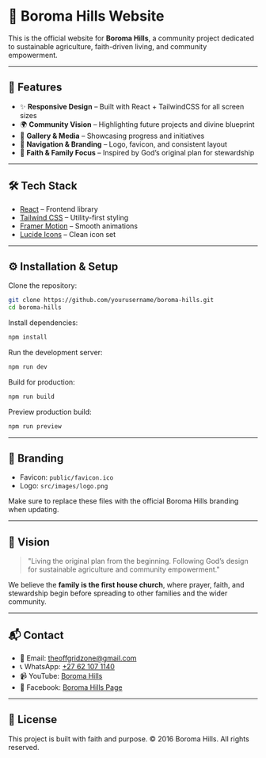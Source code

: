 # 🌱 Boroma Hills Website

This is the official website for **Boroma Hills**, a community project dedicated to sustainable agriculture, faith-driven living, and community empowerment.

---

## 🚀 Features

- ✨ **Responsive Design** – Built with React + TailwindCSS for all screen sizes  
- 🌍 **Community Vision** – Highlighting future projects and divine blueprint  
- 📸 **Gallery & Media** – Showcasing progress and initiatives  
- 🏡 **Navigation & Branding** – Logo, favicon, and consistent layout  
- 🙏 **Faith & Family Focus** – Inspired by God’s original plan for stewardship  

---

## 🛠️ Tech Stack

- [React](https://reactjs.org/) – Frontend library  
- [Tailwind CSS](https://tailwindcss.com/) – Utility-first styling  
- [Framer Motion](https://www.framer.com/motion/) – Smooth animations  
- [Lucide Icons](https://lucide.dev/) – Clean icon set  

---

## ⚙️ Installation & Setup

Clone the repository:

```bash
git clone https://github.com/yourusername/boroma-hills.git
cd boroma-hills
````

Install dependencies:

```bash
npm install
```

Run the development server:

```bash
npm run dev
```

Build for production:

```bash
npm run build
```

Preview production build:

```bash
npm run preview
```

---

## 📸 Branding

* Favicon: `public/favicon.ico`
* Logo: `src/images/logo.png`

Make sure to replace these files with the official Boroma Hills branding when updating.

---

## 🙏 Vision

> "Living the original plan from the beginning. Following God’s design for sustainable agriculture and community empowerment."

We believe the **family is the first house church**, where prayer, faith, and stewardship begin before spreading to other families and the wider community.

---

## 📬 Contact

* 📧 Email: [theoffgridzone@gmail.com](mailto:theoffgridzone@gmail.com)
* 📞 WhatsApp: [+27 62 107 1140](https://wa.me/27621071140)
* 📹 YouTube: [Boroma Hills](https://www.youtube.com/@BoromaHills)
* 📘 Facebook: [Boroma Hills Page](https://www.facebook.com/profile.php?id=61580822106900)

---

## 📜 License

This project is built with faith and purpose. © 2016 Boroma Hills. All rights reserved.
